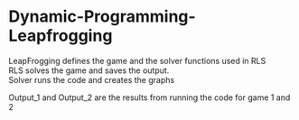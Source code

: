 # Dynamic-Programming-Leapfrogging   

LeapFrogging defines the game and the solver functions used in RLS  
RLS solves the game and saves the output.  
Solver runs the code and creates the graphs  

Output_1 and Output_2 are the results from running the code for game 1 and 2
